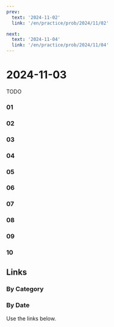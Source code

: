 ```yaml
---
prev:
  text: '2024-11-02'
  link: '/en/practice/prob/2024/11/02'

next:
  text: '2024-11-04'
  link: '/en/practice/prob/2024/11/04'
---
```


# 2024-11-03

TODO

### 01

### 02

### 03

### 04

### 05

### 06

### 07

### 08

### 09

### 10

## Links

[<Badge type="tip" text="Check Solution"/>](/en/learning/prob/2024/11/03)

### By Category

[<Badge type="tip" text="<--"/>](/en/practice/prob/2024/10/30)
[<Badge type="tip" text="Calendar"/>](/en/practice/calendar/2024/10)
[<Badge type="info" text="-->"/>](/en/practice/prob/2024/11/03#links)

### By Date

Use the links below.